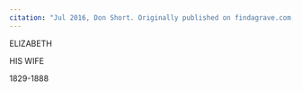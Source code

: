 ```yaml
---
citation: "Jul 2016, Don Short. Originally published on findagrave.com, republished here with permission from Don Short, personal correspondence, 24 May 2022."
---
```


ELIZABETH

HIS WIFE

1829-1888
